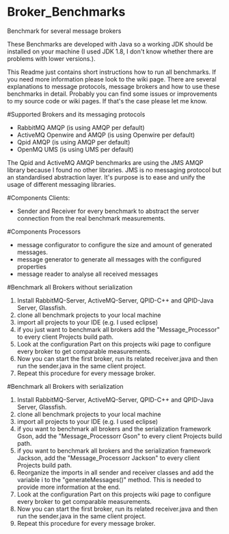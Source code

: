 # Broker_Benchmarks
Benchmark for several message brokers

These Benchmarks are developed with Java so a working JDK should be installed on your machine (I used JDK 1.8, I don't know whether there are problems with lower versions.).

This Readme just contains short instructions how to run all benchmarks. If you need more information please look to the wiki page. There are several explanations to message protocols, message brokers and how to use these benchmarks in detail. Probably you can find some issues or improvements to my source code or wiki pages. If that's the case please let me know.

#Supported Brokers and its messaging protocols
- RabbitMQ AMQP (is using AMQP per default)
- ActiveMQ Openwire and AMQP (is using Openwire per default)
- Qpid AMQP (is using AMQP per default)
- OpenMQ UMS (is using UMS per default)

The Qpid and ActiveMQ AMQP benchmarks are using the JMS AMQP library because I found no other libraries. JMS is no messaging protocol but an standardised abstraction layer.
It's purpose is to ease and unify the usage of different messaging libraries.

#Components Clients:
- Sender and Receiver for every benchmark to abstract the server connection from the real benchmark measurements.

#Components Processors
- message configurator to configure the size and amount of generated messages.
- message generator to generate all messages with the configured properties
- message reader to analyse all received messages

#Benchmark all Brokers without serialization
1. Install RabbitMQ-Server, ActiveMQ-Server, QPID-C++ and QPID-Java Server, Glassfish.
2. clone all benchmark projects to your local machine
3. import all projects to your IDE (e.g. I used eclipse)
4. if you just want to benchmark all brokers add the "Message_Processor" to every client Projects build path.
5. Look at the configuration Part on this projects wiki page to configure every broker to get comparable measurements.
6. Now you can start the first broker, run its related receiver.java and then run the sender.java in the same client project. 
7. Repeat this procedure for every message broker.


#Benchmark all Brokers with serialization
1. Install RabbitMQ-Server, ActiveMQ-Server, QPID-C++ and QPID-Java Server, Glassfish.
2. clone all benchmark projects to your local machine
3. import all projects to your IDE (e.g. I used eclipse)
4. if you want to benchmark all brokers and the serialization framework Gson, add the "Message_Processorr Gson" to every client Projects build path.
5. if you want to benchmark all brokers and the serialization framework Jackson, add the "Message_Processorr Jackson" to every client Projects build path.
6. Reorganize the imports in all sender and receiver classes and add the variable i to the "generateMessages()" method. This is needed to provide more information at the end.
7. Look at the configuration Part on this projects wiki page to configure every broker to get comparable measurements.
8. Now you can start the first broker, run its related receiver.java and then run the sender.java in the same client project.
9. Repeat this procedure for every message broker.
